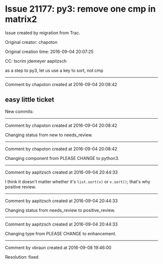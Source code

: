 # Issue 21177: py3: remove one cmp in matrix2

Issue created by migration from Trac.

Original creator: chapoton

Original creation time: 2016-09-04 20:07:25

CC:  tscrim jdemeyer aapitzsch

as a step to py3, let us use a key to sort, not cmp


---

Comment by chapoton created at 2016-09-04 20:08:42

easy little ticket
----
New commits:


---

Comment by chapoton created at 2016-09-04 20:08:42

Changing status from new to needs_review.


---

Comment by chapoton created at 2016-09-04 20:08:42

Changing component from PLEASE CHANGE to python3.


---

Comment by aapitzsch created at 2016-09-04 20:44:33

I think it doesn't matter whether it's `list.sort(v)` or `v.sort()`; that's why positive review.


---

Comment by aapitzsch created at 2016-09-04 20:44:33

Changing status from needs_review to positive_review.


---

Comment by aapitzsch created at 2016-09-04 20:44:33

Changing type from PLEASE CHANGE to enhancement.


---

Comment by vbraun created at 2016-09-08 19:46:00

Resolution: fixed
